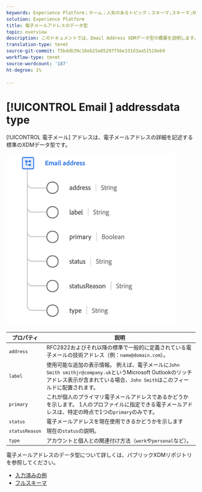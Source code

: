 ```yaml
---
keywords: Experience Platform；ホーム；人気のあるトピック；スキーマ;スキーマ;XDM；フィールド；スキーマ;スキーマ；電子メールアドレス；xdm:emailAddress；電子メール；電子メールアドレス；データ型；データ型；
solution: Experience Platform
title: 電子メールアドレスのデータ型
topic: overview
description: このドキュメントでは、Email Address XDMデータ型の概要を説明します。
translation-type: tm+mt
source-git-commit: f5bddb39c16eb25e85297f56e331d3aa51510eb9
workflow-type: tm+mt
source-wordcount: '187'
ht-degree: 1%

---
```



# [!UICONTROL Email ] addressdata type

[!UICONTROL 電子メール] アドレスは、電子メールアドレスの詳細を記述する標準のXDMデータ型です。

<img src="../images/data-types/email-address.png" width="450" /><br />

| プロパティ | 説明 |
| --- | --- |
| `address` | RFC2822およびそれ以降の標準で一般的に定義されている電子メールの技術アドレス（例：`name@domain.com`）。 |
| `label` | 使用可能な追加の表示情報。 例えば、電子メールに`John Smith smithjr@company.uk`というMicrosoft Outlookのリッチアドレス表示が含まれている場合、`John Smith`はこのフィールドに配置されます。 |
| `primary` | これが個人のプライマリ電子メールアドレスであるかどうかを示します。 1人のプロファイルに指定できる電子メールアドレスは、特定の時点で1つの`primary`のみです。 |
| `status` | 電子メールアドレスを現在使用できるかどうかを示します |
| `statusReason` | 現在の`status`の説明。 |
| `type` | アカウントと個人との関連付け方法（`work`や`personal`など）。 |


電子メールアドレスのデータ型について詳しくは、パブリックXDMリポジトリを参照してください。

* [入力済みの例](https://github.com/adobe/xdm/blob/master/components/datatypes/emailaddress.example.1.json)
* [フルスキーマ](https://github.com/adobe/xdm/blob/master/components/datatypes/emailaddress.schema.json)